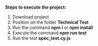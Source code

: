 **Steps to execute the project:**
1. Download project
2. Position on the folder **Technical Test**
3. Run the command **npm i** or **npm install**
4. Execute the command **npm run test**
5. Run the test **spec_test.cy.js**
